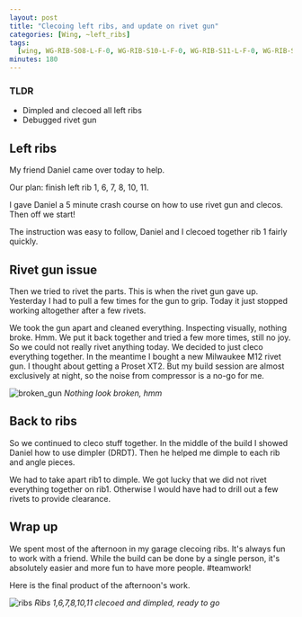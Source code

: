 ```yaml
---
layout: post
title: "Clecoing left ribs, and update on rivet gun"
categories: [Wing, ~left_ribs]
tags:
  [wing, WG-RIB-S08-L-F-0, WG-RIB-S10-L-F-0, WG-RIB-S11-L-F-0, WG-RIB-S14-L-F-0]
minutes: 180
---
```


### TLDR

- Dimpled and clecoed all left ribs
- Debugged rivet gun

## Left ribs

My friend Daniel came over today to help.

Our plan: finish left rib 1, 6, 7, 8, 10, 11.

I gave Daniel a 5 minute crash course on how to use rivet gun and clecos. Then off we start!

The instruction was easy to follow, Daniel and I clecoed together rib 1 fairly quickly.

## Rivet gun issue

Then we tried to rivet the parts. This is when the rivet gun gave up. Yesterday I had to pull a few times for the gun to grip. Today it just stopped working altogether after a few rivets.

We took the gun apart and cleaned everything. Inspecting visually, nothing broke. Hmm. We put it back together and tried a few more times, still no joy. So we could not really rivet anything today. We decided to just cleco everything together. In the meantime I bought a new Milwaukee M12 rivet gun. I thought about getting a Proset XT2. But my build session are almost exclusively at night, so the noise from compressor is a no-go for me.

![broken_gun](https://lh3.googleusercontent.com/pw/AP1GczNl9cyf3K42BiMcDJpx4K6UKQDuwDR1WVsvyqXdxhIUaI4fhJA7z9Ohz-8-juCkIEct-_NCq3DvaaN3VXJHMf7WFxQRc1C_BT1wORSYnmH-FV7-e0Kl2vCPM0Hjhu9rgNPU7DbEhaPW-osdwjvPVopBsg=w2282-h1712-s-no-gm?authuser=0)
_Nothing look broken, hmm_

## Back to ribs

So we continued to cleco stuff together. In the middle of the build I showed Daniel how to use dimpler (DRDT). Then he helped me dimple to each rib and angle pieces.

We had to take apart rib1 to dimple. We got lucky that we did not rivet everything together on rib1. Otherwise I would have had to drill out a few rivets to provide clearance.

## Wrap up

We spent most of the afternoon in my garage clecoing ribs. It's always fun to work with a friend. While the build can be done by a single person, it's absolutely easier and more fun to have more people. #teamwork!

Here is the final product of the afternoon's work.

![ribs](https://lh3.googleusercontent.com/pw/AP1GczMln9S3o4gvWPWKYfA7CwKFYGt25rUMd45Ed6bl_1rbVEuaILfo8y80QX4JUTTzEjFPOuY4Laix3GGbXYcCsoay1tzmCy3wbygQmbDPDFoYp1uURV4S_vwbb1GfnfGFS6iTs-GJMW82oGVRNUQIJj04mA=w2282-h1712-s-no-gm?authuser=0)
_Ribs 1,6,7,8,10,11 clecoed and dimpled, ready to go_
